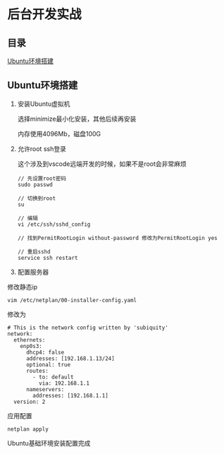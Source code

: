 # 后台开发实战

## 目录
[Ubuntu环境搭建](#环境搭建)<br />

## Ubuntu环境搭建

1. 安装Ubuntu虚拟机

    选择minimize最小化安装，其他后续再安装

    内存使用4096Mb，磁盘100G

2. 允许root ssh登录

    这个涉及到vscode远端开发的时候，如果不是root会非常麻烦

    ```
    // 先设置root密码
    sudo passwd

    // 切换到root
    su

    // 编辑
    vi /etc/ssh/sshd_config

    // 找到PermitRootLogin without-password 修改为PermitRootLogin yes

    // 重启sshd
    service ssh restart
    ```    
    


3. 配置服务器
    
修改静态ip

```
vim /etc/netplan/00-installer-config.yaml

```

修改为
```
# This is the network config written by 'subiquity'
network:
  ethernets:
    enp0s3:
      dhcp4: false
      addresses: [192.168.1.13/24]
      optional: true
      routes:
        - to: default
          via: 192.168.1.1
      nameservers:
        addresses: [192.168.1.1]
  version: 2
```
应用配置
```
netplan apply
```
Ubuntu基础环境安装配置完成